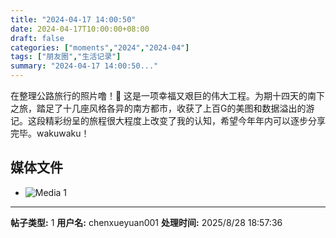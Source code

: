 ```yaml
---
title: "2024-04-17 14:00:50"
date: 2024-04-17T10:00:00+08:00
draft: false
categories: ["moments","2024","2024-04"]
tags: ["朋友圈","生活记录"]
summary: "2024-04-17 14:00:50..."
---
```


在整理公路旅行的照片噜！🥰 这是一项幸福又艰巨的伟大工程。​为期十四天的南下之旅，踏足了十几座风格各异的南方都市，收获了上百G的美图和数据溢出的游记。这段精彩纷呈的旅程很大程度上改变了我的认知，希望今年年内可以逐步分享完毕。wakuwaku！

## 媒体文件

- ![Media 1](/Moments/photos/2024-04-17/202404171400500.jpg)

---

**帖子类型:** 1
**用户名:** chenxueyuan001
**处理时间:** 2025/8/28 18:57:36
